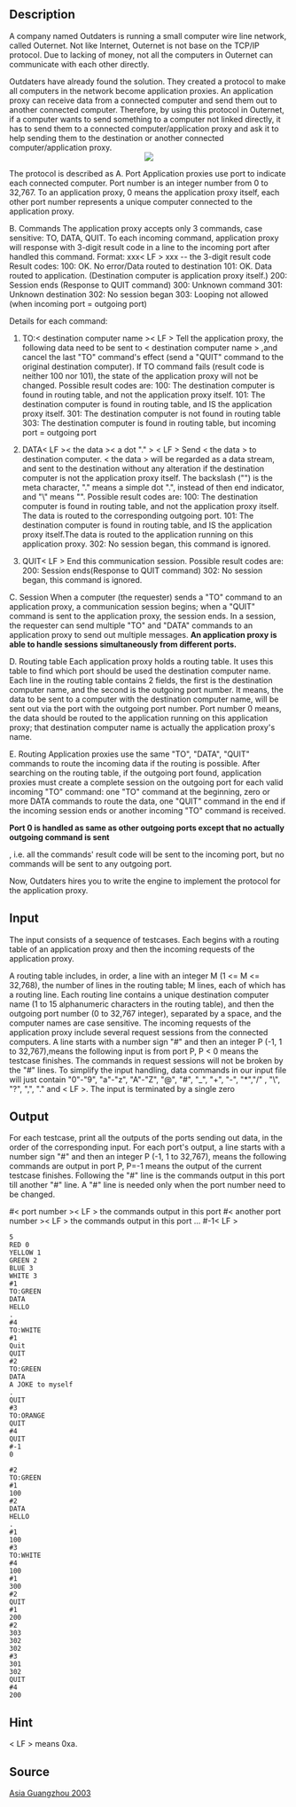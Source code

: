 <h2>Description</h2><p>A company named Outdaters is running a small computer wire line network, called Outernet. Not like Internet, Outernet is not base on the TCP/IP protocol. Due to lacking of money, not all the computers in Outernet can communicate with each other directly.
</p>Outdaters have already found the solution. They created a protocol to make all computers in the network become application proxies. An application proxy can receive data from a connected computer and send them out to another connected computer. Therefore, by using this protocol in Outernet, if a computer wants to send something to a computer not linked directly, it has to send them to a connected computer/application proxy and ask it to help sending them to the destination or another connected computer/application proxy.
<center><img src="images/1773_1.jpg"></center><p> 
</p>The protocol is described as
A. Port
Application proxies use port to indicate each connected computer. Port number is an integer number from 0 to 32,767. To an application proxy, 0 means the application proxy itself, each other port number represents a unique computer connected to the application proxy.

B. Commands
The application proxy accepts only 3 commands, case sensitive: TO, DATA, QUIT.
To each incoming command, application proxy will response with 3-digit result code in a line to the incoming port after handled this command.
Format:
xxx&lt; LF &gt; xxx -- the 3-digit result code
Result codes:
100: OK. No error/Data routed to destination
101: OK. Data routed to application. (Destination computer is application proxy itself.)
200: Session ends (Response to QUIT command)
300: Unknown command
301: Unknown destination
302: No session began
303: Looping not allowed (when incoming port = outgoing port)

Details for each command:
1. TO:&lt; destination computer name &gt;&lt; LF &gt;
Tell the application proxy, the following data need to be sent to &lt; destination computer name &gt; ,and cancel the last "TO" command's effect (send a "QUIT" command to the original destination computer). If TO command fails (result code is neither 100 nor 101), the state of the application proxy will not be changed.
Possible result codes are:
100: The destination computer is found in routing table, and not the application proxy itself.
101: The destination computer is found in routing table, and IS the application proxy itself.
301: The destination computer is not found in routing table
303: The destination computer is found in routing table, but incoming port = outgoing port

2. DATA&lt; LF &gt;&lt; the data &gt;&lt; a dot "." &gt; &lt; LF &gt;
Send &lt; the data &gt; to destination computer. &lt; the data &gt; will be regarded as a data stream, and sent to the destination without any alteration if the destination computer is not the application proxy itself. The backslash ("\") is the meta character, "\." means a simple dot ".", instead of then end indicator, and "\\" means "\".
Possible result codes are:
100: The destination computer is found in routing table, and not the application proxy itself. The data is routed to the corresponding outgoing port.
101: The destination computer is found in routing table, and IS the application proxy itself.The data is routed to the application running on this application proxy.
302: No session began, this command is ignored.

3. QUIT&lt; LF &gt;
End this communication session.
Possible result codes are:
200: Session ends(Response to QUIT command)
302: No session began, this command is ignored.

C. Session
When a computer (the requester) sends a "TO" command to an application proxy, a communication session begins; when a "QUIT" command is sent to the application proxy, the session ends. In a session, the requester can send multiple "TO" and "DATA" commands to an application proxy to send out multiple messages.
<b> An application proxy is able to handle sessions simultaneously from different ports.</b><p> 
</p>
D. Routing table
Each application proxy holds a routing table. It uses this table to find which port should be used the destination computer name. Each line in the routing table contains 2 fields, the first is the destination computer name, and the second is the outgoing port number. It means, the data to be sent to a computer with the destination computer name, will be sent out via the port with the outgoing port number. Port number 0 means, the data should be routed to the application running on this application proxy; that destination computer name is actually the application proxy's name.

E. Routing
Application proxies use the same "TO", "DATA", "QUIT" commands to route the incoming data if the routing is possible.
After searching on the routing table, if the outgoing port found, application proxies must create a complete session on the outgoing port for each valid incoming "TO" command: one "TO" command at the beginning, zero or more DATA commands to route the data, one "QUIT" command in the end if the incoming session ends or another incoming "TO" command is received.

<b>Port 0 is handled as same as other outgoing ports except that no actually outgoing command is sent</b><p> , i.e. all the commands' result code will be sent to the incoming port, but no commands will be sent to any outgoing port.
</p>Now, Outdaters hires you to write the engine to implement the protocol for the application proxy.<h2>Input</h2><p>The input consists of a sequence of testcases. Each begins with a routing table of an application proxy and then the incoming requests of the application proxy.
</p>A routing table includes, in order, a line with an integer M (1 &lt;= M &lt;= 32,768), the number of lines in the routing table; M lines, each of which has a routing line. Each routing line contains a unique destination computer name (1 to 15 alphanumeric characters in the routing table), and then the outgoing port number (0 to 32,767 integer), separated by a space, and the computer names are case sensitive.
The incoming requests of the application proxy include several request sessions from the connected computers. A line starts with a number sign "#" and then an integer P (-1, 1 to 32,767),means the following input is from port P, P &lt; 0 means the testcase finishes. The commands in request sessions will not be broken by the "#" lines. To simplify the input handling, data commands in our input file will just contain "0"-"9", "a"-"z", "A"-"Z", "@", "#", "_", "+", "-", "*","/" , "\", "?", ",", "." and &lt; LF &gt;.
The input is terminated by a single zero<h2>Output</h2><p>For each testcase, print all the outputs of the ports sending out data, in the order of the corresponding input. For each port's output, a line starts with a number sign "#" and then an integer P (-1, 1 to 32,767), means the following commands are output in port P, P=-1 means the output of the current testcase finishes. Following the "#" line is the commands output in this port till another "#" line. A "#" line is needed only when the port number need to be changed.
</p>#&lt; port number &gt;&lt; LF &gt;
the commands output in this port
#&lt; another port number &gt;&lt; LF &gt;
the commands output in this port
...
#-1&lt; LF &gt;<pre><code class="language-input1">5
RED 0
YELLOW 1
GREEN 2
BLUE 3
WHITE 3
#1
TO:GREEN
DATA
HELLO
.
#4
TO:WHITE
#1
Quit
QUIT
#2
TO:GREEN
DATA
A JOKE to myself
.
QUIT
#3
TO:ORANGE
QUIT
#4
QUIT
#-1
0</code></pre><pre><code class="language-output1">#2
TO:GREEN
#1
100
#2
DATA
HELLO
.
#1
100
#3
TO:WHITE
#4
100
#1
300
#2
QUIT
#1
200
#2
303
302
302
#3
301
302
QUIT
#4
200</code></pre><h2>Hint</h2><p>&lt; LF &gt; means 0xa.</p><h2>Source</h2><a href="searchproblem?field=source&amp;key=Asia+Guangzhou+2003">Asia Guangzhou 2003</a>